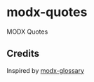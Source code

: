 modx-quotes
===========

MODX Quotes

Credits
-------

Inspired by [modx-glossary](https://github.com/alanpich/modx-glossary)